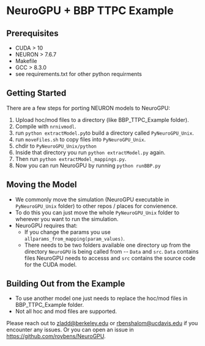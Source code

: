 # NeuroGPU + BBP TTPC Example 

## Prerequisites
  - CUDA > 10
  - NEURON > 7.6.7
  - Makefile
  - GCC > 8.3.0
  - see requirements.txt for other python requirments
## Getting Started
There are a few steps for porting NEURON models to NeuroGPU:
1. Upload hoc/mod files to a directory (like BBP_TTPC_Example folder).
2. Compile with `nrnivmodl`.
3.  run `python extractModel.py`to build a directory called `PyNeuroGPU_Unix`.
4. run `moveFiles.sh` to copy files into `PyNeuroGPU_Unix`.
5. chdir to `PyNeuroGPU_Unix/python`
6. Inside that directory you run `python extractModel.py` again.
7. Then run `python extractModel_mappings.py`.
8. Now you can run NeuroGPU by running `python runBBP.py`

## Moving the Model
 - We commonly move the simulation (NeuroGPU executable in `PyNeuroGPU_Unix` folder) to other repos / places for convienence.
 - To do this you can just move the 	whole `PyNeuroGPU_Unix` folder to wherever you want to run the simulation.
 - NeuroGPU requires that:
	 - If you change the params you use `allparams_from_mapping(param_values)`.
	 - There needs to be two folders available one directory up from the directory `NeuroGPU` is being called from -- `Data` and `src`. `Data` contains files NeuroGPU needs to accesss and `src` contains the source code for the CUDA model.

## Building Out from the Example
 - To use another model one just needs to replace the hoc/mod files in BBP_TTPC_Example folder.
 - Not all hoc and mod files are supported.


Please reach out to zladd@berkeley.edu or rbenshalom@ucdavis.edu if you encounter any issues. Or you can open an issue in https://github.com/roybens/NeuroGPU.